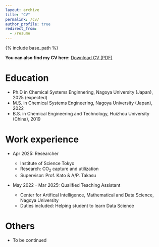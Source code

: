 ```yaml
---
layout: archive
title: "CV"
permalink: /cv/
author_profile: true
redirect_from:
  - /resume
---
```


{% include base_path %}

**You can also find my CV here:** [Download CV (PDF)](/files/cv.pdf)  

Education
======
* Ph.D in Chemical Systems Enginnering, Nagoya University (Japan), 2025 (expected)
* M.S. in Chemical Systems Engineering, Nagoya University (Japan), 2022
* B.S. in Chemical Engineering and Technology, Huizhou University (China), 2019

Work experience
======
* Apr 2025: Researcher
  * Institute of Science Tokyo
  * Research: CO<sub>2</sub> capture and utilization
  * Supervisor: Prof. Kato & A/P. Takasu

* May 2022 - Mar 2025: Qualified Teaching Assistant
  * Center for Artifical Intelligence, Mathematical and Data Science, Nagoya University
  * Duties included: Helping student to learn Data Science

Others
======
* To be continued
